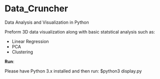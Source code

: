 # Data_Cruncher
Data Analysis and Visualization in Python

Preform 3D data visualization along with basic statstical analysis such as: 

  - Linear Regression 
  - PCA 
  - Clustering
  
**Run**:

Please have Python 3.x installed and then run:
  $python3 display.py
  
 
